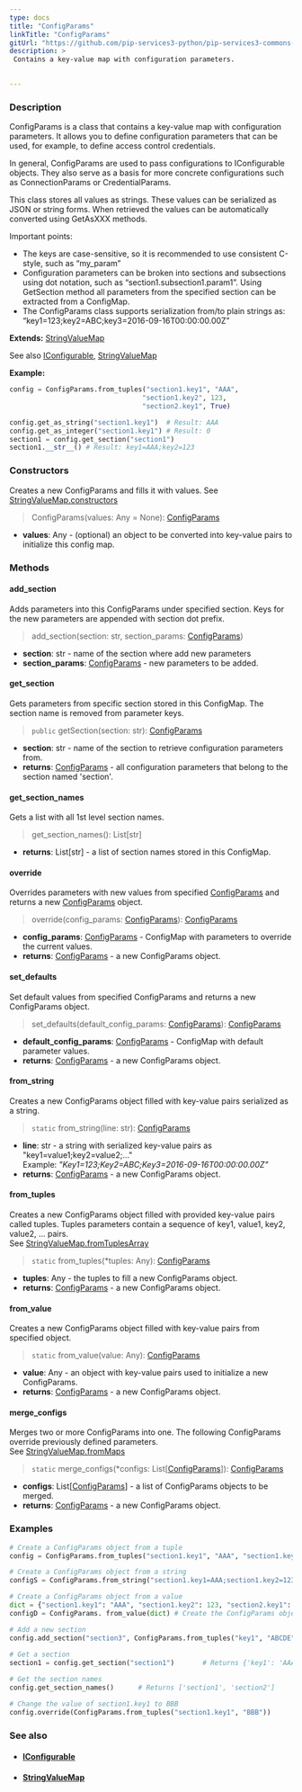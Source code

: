 ```yaml
---
type: docs
title: "ConfigParams"
linkTitle: "ConfigParams"
gitUrl: "https://github.com/pip-services3-python/pip-services3-commons-python"
description: > 
 Contains a key-value map with configuration parameters. 

  
---
```

### Description
ConfigParams is a class that contains a key-value map with configuration parameters. It allows you to define configuration parameters that can be used, for example, to define access control credentials.  

In general, ConfigParams are used to pass configurations to IConfigurable objects. They also serve as a basis for more concrete configurations such as ConnectionParams or CredentialParams. 

This class stores all values as strings. These values can be serialized as JSON or string forms. When retrieved the values can be automatically converted using GetAsXXX methods.

Important points:   
- The keys are case-sensitive, so it is recommended to use consistent C-style, such as “my_param”
- Configuration parameters can be broken into sections and subsections using dot notation, such as “section1.subsection1.param1”. Using GetSection method all parameters from the specified section can be extracted from a ConfigMap.
- The ConfigParams class supports serialization from/to plain strings as: “key1=123;key2=ABC;key3=2016-09-16T00:00:00.00Z”


**Extends:** [StringValueMap](../../data/string_value_map)

See also [IConfigurable](../iconfigurable), [StringValueMap](../../data/string_value_map)

**Example:**

```python
config = ConfigParams.from_tuples("section1.key1", "AAA",
                                 "section1.key2", 123,
                                 "section2.key1", True)

config.get_as_string("section1.key1")  # Result: AAA
config.get_as_integer("section1.key1") # Result: 0
section1 = config.get_section("section1")
section1.__str__() # Result: key1=AAA;key2=123

```

### Constructors
Creates a new ConfigParams and fills it with values.
See [StringValueMap.constructors](../../data/string_value_map/#constructors)

> ConfigParams(values: Any = None): [ConfigParams]()

- **values**: Any - (optional) an object to be converted into key-value pairs to initialize this config map.

### Methods

#### add_section
Adds parameters into this ConfigParams under specified section.
Keys for the new parameters are appended with section dot prefix.

> add_section(section: str, section_params: [ConfigParams]())

- **section**: str - name of the section where add new parameters
- **section_params**: [ConfigParams]() - new parameters to be added.

#### get_section
Gets parameters from specific section stored in this ConfigMap.
The section name is removed from parameter keys.

> `public` getSection(section: str): [ConfigParams]()

- **section**: str - name of the section to retrieve configuration parameters from.
- **returns**: [ConfigParams]() - all configuration parameters that belong to the section named 'section'. 
                                     
#### get_section_names
Gets a list with all 1st level section names.

> get_section_names(): List[str]

- **returns**: List[str] - a list of section names stored in this ConfigMap.

#### override
Overrides parameters with new values from specified [ConfigParams]()
and returns a new [ConfigParams]() object.

> override(config_params: [ConfigParams]()): [ConfigParams]()

- **config_params**: [ConfigParams]() - ConfigMap with parameters to override the current values.
- **returns**: [ConfigParams]() - a new ConfigParams object.

#### set_defaults
Set default values from specified ConfigParams and returns a new ConfigParams object.

> set_defaults(default_config_params: [ConfigParams]()): [ConfigParams]()

- **default_config_params**: [ConfigParams]() - ConfigMap with default parameter values.
- **returns**: [ConfigParams]() - a new ConfigParams object.

#### from_string
Creates a new ConfigParams object filled with key-value pairs serialized as a string.

> `static` from_string(line: str): [ConfigParams]()

- **line**: str - a string with serialized key-value pairs as "key1=value1;key2=value2;..."  
Example: *"Key1=123;Key2=ABC;Key3=2016-09-16T00:00:00.00Z"*
- **returns**: [ConfigParams]() - a new ConfigParams object.

#### from_tuples
Creates a new ConfigParams object filled with provided key-value pairs called tuples.
Tuples parameters contain a sequence of key1, value1, key2, value2, ... pairs.  
See [StringValueMap.fromTuplesArray](../../data/string_value_map/#fromtuplesarray)

> `static` from_tuples(*tuples: Any): [ConfigParams]()

- **tuples**: Any - the tuples to fill a new ConfigParams object.
- **returns**: [ConfigParams]() - a new ConfigParams object.

#### from_value
Creates a new ConfigParams object filled with key-value pairs from specified object.

> `static` from_value(value: Any): [ConfigParams]()

- **value**: Any - an object with key-value pairs used to initialize a new ConfigParams.
- **returns**: [ConfigParams]() - a new ConfigParams object.

#### merge_configs
Merges two or more ConfigParams into one. The following ConfigParams override
previously defined parameters.  
See [StringValueMap.fromMaps](../../data/string_value_map/#frommaps)

> `static` merge_configs(*configs: List[[ConfigParams]()]): [ConfigParams]()

- **configs**:  List[[ConfigParams]()] - a list of ConfigParams objects to be merged.
- **returns**: [ConfigParams]() - a new ConfigParams object.

### Examples   

```python
# Create a ConfigParams object from a tuple
config = ConfigParams.from_tuples("section1.key1", "AAA", "section1.key2", 123, "section2.key1", True)

# Create a ConfigParams object from a string
configS = ConfigParams.from_string("section1.key1=AAA;section1.key2=123;section2.key1=True")

# Create a ConfigParams object from a value
dict = {"section1.key1": "AAA", "section1.key2": 123, "section2.key1": True} # Create a dictionary
configD = ConfigParams. from_value(dict) # Create the ConfigParams object using the dictionary

# Add a new section 
config.add_section("section3", ConfigParams.from_tuples("key1", "ABCDE"))
                                       
# Get a section                                        
section1 = config.get_section("section1")       # Returns {'key1': 'AAA', 'key2': '123'} 

# Get the section names
config.get_section_names()      # Returns ['section1', 'section2']

# Change the value of section1.key1 to BBB
config.override(ConfigParams.from_tuples("section1.key1", "BBB")) 
```

### See also
- #### [IConfigurable](../iconfigurable)
- #### [StringValueMap](../../data/string_value_map)
